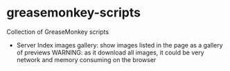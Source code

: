 greasemonkey-scripts
====================

Collection of GreaseMonkey scripts
* Server Index images gallery: show images listed in the page as a gallery of previews
  WARNING: as it download all images, it could be very network and memory consuming on the browser
